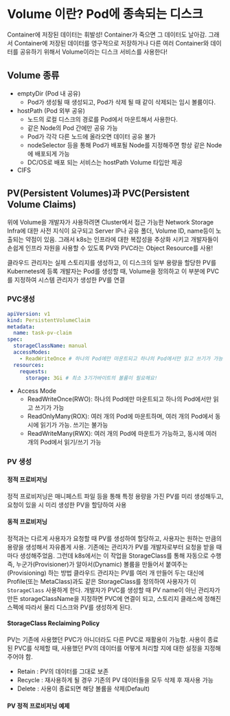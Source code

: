 # Volume 이란? Pod에 종속되는 디스크 
Container에 저장된 데이터는 휘발성! Container가 죽으면 그 데이터도 날아감. 
그래서 Container에 저장된 데이터를 영구적으로 저장하거나 다른 여러 Container와 데이터를 공유하기 위해서 Volume이라는 디스크 서비스를 사용한다! 
 
 
 
## Volume 종류 
* emptyDir (Pod 내 공유) 
  * Pod가 생성될 때 생성되고, Pod가 삭제 될 때 같이 삭제되는 임시 볼륨이다. 
* hostPath (Pod 외부 공유) 
  * 노드의 로컬 디스크의 경로를 Pod에서 마운트해서 사용한다. 
  * 같은 Node의 Pod 간에만 공유 가능 
  * Pod가 각각 다른 노드에 올라오면 데이터 공유 불가 
  * nodeSelector 등을 통해 Pod가 배포될 Node를 지정해주면 항상 같은 Node에 배포되게 가능 
  * DC/OS로 배포 되는 서비스는 hostPath Volume 타입만 제공 
* CIFS

## PV(Persistent Volumes)과 PVC(Persistent Volume Claims) 
위에 Volume을 개발자가 사용하려면 Cluster에서 접근 가능한 Network Storage Infra에 대한 사전 지식이 요구되고 Server IP나 공유 폴더, Volume ID, name등이 노출되는 약점이 있음. 
그래서 k8s는 인프라에 대한 복잡성을 추상화 시키고 개발자들이 손쉽게 인프라 자원을 사용할 수 있도록 PV와 PVC라는 Object Resource를 사용! 
 
클라우드 관리자는 실제 스토리지를 생성하고, 이 디스크의 일부 용량을 할당한 PV를 Kubernetes에 등록 
개발자는 Pod를 생성할 때, Volume을 정의하고 이 부분에 PVC를 지정하여 시스템 관리자가 생성한 PV를 연결 

### PVC생성
```yml
apiVersion: v1
kind: PersistentVolumeClaim
metadata:
  name: task-pv-claim
spec:
  storageClassName: manual
  accessModes:
    - ReadWriteOnce # 하나의 Pod에만 마운트되고 하나의 Pod에서만 읽고 쓰기가 가능
  resources:
    requests:
      storage: 3Gi # 최소 3기가바이트의 볼륨이 필요해요!
```
* Access Mode 
  * ReadWriteOnce(RWO): 하나의 Pod에만 마운트되고 하나의 Pod에서만 읽고 쓰기가 가능
  * ReadOnlyMany(ROX): 여러 개의 Pod에 마운트하며, 여러 개의 Pod에서 동시에 읽기가 가능. 쓰기는 불가능
  * ReadWriteMany(RWX): 여러 개의 Pod에 마운트가 가능하고, 동시에 여러 개의 Pod에서 읽기/쓰기 가능
 
### PV 생성 
#### 정적 프로비저닝 
정적 프로비저닝은 매니페스트 파일 등을 통해 특정 용량을 가진 PV를 미리 생성해두고, 요청이 있을 시 미리 생성한 PV을 할당하여 사용 
#### 동적 프로비저닝 
정적과는 다르게 사용자가 요청할 때 PV를 생성하여 할당하고, 사용자는 원하는 만큼의 용량을 생성해서 자유롭게 사용.
기존에는 관리자가 PV를 개발자로부터 요청을 받을 때마다 생성해주었음. 그런데 k8s에서는 이 작업을 StorageClass를 통해 자동으로 수행
즉, 누군가(Provisioner)가 알아서(Dynamic) 볼륨을 만들어서 붙여주는(Provisioning) 하는 방법 
클라우드 관리자는 PV를 여러 개 만들어 두는 대신에 Profile(또는 MetaClass)과도 같은 StorageClass를 정의하여 사용자가 이 `StorageClass` 사용하게 한다.
개발자가 PVC를 생성할 때 PV name이 아닌 관리자가 만든 storageClassName을 지정하면 PVC에 연결이 되고, 스토리지 클래스에 정해진 스펙에 따라서 물리 디스크와 PV를 생성하게 된다.

#### StorageClass Reclaiming Policy 
PV는 기존에 사용했던 PVC가 아니더라도 다른 PVC로 재활용이 가능함. 사용이 종료된 PVC를 삭제할 때, 사용했던 PV의 데이터를 어떻게 처리할 지에 대한 설정을 지정해주어야 함. 
* Retain : PV의 데이터를 그대로 보존 
* Recycle : 재사용하게 될 경우 기존의 PV 데이터들을 모두 삭제 후 재사용 가능 
* Delete : 사용이 종료되면 해당 볼륨을 삭제(Default) 


#### PV 정적 프로비저닝 예제
